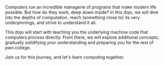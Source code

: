 Computers run an incredible managerie of programs that make modern life possible.
But how do they work, deep down inside?
In this dojo, we will dive into the depths of computation, reach (something close to) its very underpinnings, and strive to understand it all.

This dojo will start with teaching you the underlying machine code that computers process directly.
From there, we will explore additional concepts, gradually solidifying your understanding and preparing you for the rest of pwn.college.

Join us for this journey, and let's learn computing together.
